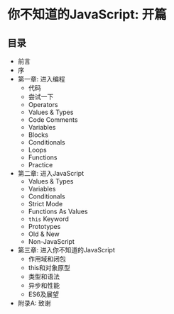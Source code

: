 # 你不知道的JavaScript: 开篇

## 目录

* 前言
* 序
* 第一章: 进入编程
	* 代码
	* 尝试一下
	* Operators
	* Values & Types
	* Code Comments
	* Variables
	* Blocks
	* Conditionals
	* Loops
	* Functions
	* Practice
* 第二章: 进入JavaScript
	* Values & Types
	* Variables
	* Conditionals
	* Strict Mode
	* Functions As Values
	* `this` Keyword
	* Prototypes
	* Old & New
	* Non-JavaScript
* 第三章: 进入你不知道的JavaScript
	* 作用域和闭包
	* this和对象原型
	* 类型和语法
	* 异步和性能
	* ES6及展望
* 附录A: 致谢
